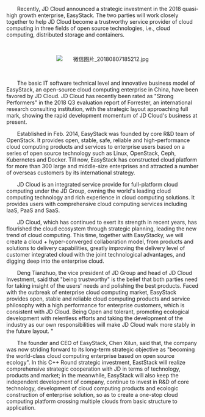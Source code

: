 <p style="text-indent: 2em;"><span style="text-indent: 2em;">Recently, JD Cloud announced a strategic investment in the 2018 quasi-high growth enterprise, EasyStack. The two parties will work closely together to help JD Cloud become a trustworthy service provider of cloud computing in three fields of open source technologies, i.e., cloud computing, distributed storage and containers.</span></p>

<p style="text-indent: 2em;"><span style="text-indent: 2em;"><br/></span></p>
<p style="text-indent: 0em; text-align: center;"><span style="text-indent: 2em;"><img src="//img1.jcloudcs.com/cms/9cffd09a-ba84-44ef-aaff-460b4fcbc2a120180807190047.jpg" title="" alt="微信图片_20180807185212.jpg"/></span></p>
<p style="text-indent: 0em;"><span style="text-indent: 2em;"><br/></span></p>
<p style="text-indent: 2em;"><span style="text-indent: 2em;">The basic IT software technical level and innovative business model of EasyStack, an open-source cloud computing enterprise in China, have been favored by JD Cloud. JD Cloud has recently been rated as "Strong Performers" in the 2018 Q3 evaluation report of Forrester, an international research consulting institution, with the strategic layout approaching full mark, showing the rapid development momentum of JD Cloud's business at present.</span></p>

<p style="text-indent: 2em;"><span style="text-indent: 2em;">Established in Feb. 2014, EasyStack was founded by core R&D team of OpenStack. It provides open, stable, safe, reliable and high-performance cloud computing products and services to enterprise users based on a series of open source technology such as Linux, OpenStack, Ceph, Kubernetes and Docker. Till now, EasyStack has constructed cloud platform for more than 300 large and middle-size enterprises and attracted a number of overseas customers by its international strategy.</span></p>

<p style="text-indent: 2em;"><span style="text-indent: 2em;">JD Cloud is an integrated service provide for full-platform cloud computing under the JD Group, owning the world's leading cloud computing technology and rich experience in cloud computing solutions. It provides users with comprehensive cloud computing services including IaaS, PaaS and SaaS.</span></p>

<p style="text-indent: 2em;"><span style="text-indent: 2em;">JD Cloud, which has continued to exert its strength in recent years, has flourished the cloud ecosystem through strategic planning, leading the new trend of cloud computing. This time, together with EasyStacky, we will create a cloud + hyper-converged collaboration model, from products and solutions to delivery capabilities, greatly improving the delivery level of customer integrated cloud with the joint technological advantages, and digging deep into the enterprise cloud.</span></p>

<p style="text-indent: 2em;"><span style="text-indent: 2em;">Deng Tianzhuo, the vice president of JD Group and head of JD Cloud Investment, said that "being trustworthy" is the belief that both parties need for taking insight of the users' needs and polishing the best products. Faced with the outbreak of enterprise cloud computing market, EasyStack provides open, stable and reliable cloud computing products and service philosophy with a high performance for enterprise customers, which is consistent with JD Cloud. Being Open and tolerant, promoting ecological development with relentless efforts and taking the development of the industry as our own responsibilities will make JD Cloud walk more stably in the future layout. "</span></p>

<p style="text-indent: 2em;"><span style="text-indent: 2em;">The founder and CEO of EasyStack, Chen Xilun, said that, the company was now striding forward to its long-term strategic objective as "becoming the world-class cloud computing enterprise based on open source ecology". In this C++ Round strategic investment, EastStack will realize comprehensive strategic cooperation with JD in terms of technology, products and market; in the meanwhile, EasyStack will also keep the independent development of company, continue to invest in R&D of core technology, development of cloud computing products and ecologic construction of enterprise solution, so as to create a one-stop cloud computing platform crossing multiple clouds from basic structure to application.</span></p>
